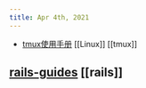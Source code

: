 ```yaml
---
title: Apr 4th, 2021
---
```


- [tmux使用手册](https://louiszhai.github.io/2017/09/30/tmux/#%E5%AF%BC%E8%AF%BB) [[Linux]] [[tmux]]
## [rails-guides](https://ruby-china.github.io/rails-guides/) [[rails]]